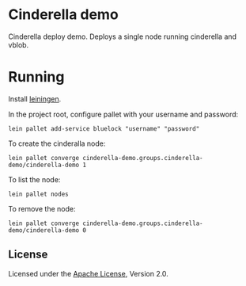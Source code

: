 # Cinderella demo

Cinderella deploy demo. Deploys a single node running cinderella and vblob.

# Running

Install [leiningen](https://github.com/technomancy/leiningen).

In the project root, configure pallet with your username and password:

```
lein pallet add-service bluelock "username" "password"
```

To create the cinderalla node:

```
lein pallet converge cinderella-demo.groups.cinderella-demo/cinderella-demo 1
```

To list the node:

```
lein pallet nodes
```

To remove the node:

```
lein pallet converge cinderella-demo.groups.cinderella-demo/cinderella-demo 0
```


## License

Licensed under the
[Apache License](http://www.apache.org/licenses/LICENSE-2.0.html), Version 2.0.
